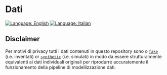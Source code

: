 # Dati

[![Language: English](https://img.shields.io/badge/Language-English-red.svg)](https://github.com/UniTo-SEPI/COVID-19_Piedmont/tree/main/data/README.md)
[![Language: Italian](https://img.shields.io/badge/Language-Italian-blue.svg)](https://github.com/UniTo-SEPI/COVID-19_Piedmont/tree/main/data/README-ITA.md) 

## Disclaimer 

Per motivi di privacy tutti i dati contenuti in questo repository sono o [`fake`](https://github.com/UniTo-SEPI/COVID-19_Piedmont/tree/main/data/fake-input) (i.e. inventati) or [`synthetic`](https://github.com/UniTo-SEPI/COVID-19_Piedmont/tree/main/data/synthetic-input) (i.e. simulati) in modo da essere strutturalmente equivalenti ai dati individuali originali per riprodurre accuratemente il funzionamento della pipeline di modellizzazione dati. 